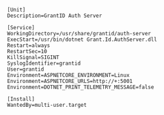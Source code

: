 ﻿```
[Unit]
Description=GrantID Auth Server

[Service]
WorkingDirectory=/usr/share/grantid/auth-server
ExecStart=/usr/bin/dotnet Grant.Id.AuthServer.dll
Restart=always
RestartSec=10
KillSignal=SIGINT
SyslogIdentifier=grantid
User=grantid
Environment=ASPNETCORE_ENVIRONMENT=Linux
Environment=ASPNETCORE_URLS=http://+:5001
Environment=DOTNET_PRINT_TELEMETRY_MESSAGE=false

[Install]
WantedBy=multi-user.target
```

